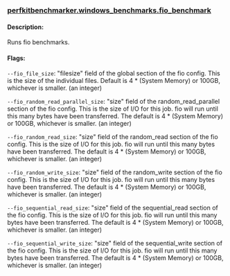 ### [perfkitbenchmarker.windows_benchmarks.fio_benchmark ](../perfkitbenchmarker/windows_benchmarks/fio_benchmark.py)

#### Description:

Runs fio benchmarks.



#### Flags:

`--fio_file_size`: "filesize" field of the global section of the fio config.
    This is the size of the individual files. Default is 4 * (System Memory) or
    100GB, whichever is smaller.
    (an integer)

`--fio_random_read_parallel_size`: "size" field of the random_read_parallel
    section of the fio config. This is the size of I/O for this job. fio will
    run until this many bytes have been transferred. The default is 4 * (System
    Memory) or 100GB, whichever is smaller.
    (an integer)

`--fio_random_read_size`: "size" field of the random_read section of the fio
    config. This is the size of I/O for this job. fio will run until this many
    bytes have been transferred. The default is 4 * (System Memory) or 100GB,
    whichever is smaller.
    (an integer)

`--fio_random_write_size`: "size" field of the random_write section of the fio
    config. This is the size of I/O for this job. fio will run until this many
    bytes have been transferred. The default is 4 * (System Memory) or 100GB,
    whichever is smaller.
    (an integer)

`--fio_sequential_read_size`: "size" field of the sequential_read section of the
    fio config. This is the size of I/O for this job. fio will run until this
    many bytes have been transferred. The default is 4 * (System Memory) or
    100GB, whichever is smaller.
    (an integer)

`--fio_sequential_write_size`: "size" field of the sequential_write section of
    the fio config. This is the size of I/O for this job. fio will run until
    this many bytes have been transferred. The default is 4 * (System Memory) or
    100GB, whichever is smaller.
    (an integer)

